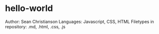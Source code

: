 # hello-world

Author: Sean Christianson
Languages: Javascript, CSS, HTML
Filetypes in repository: .md, .html, .css, .js
